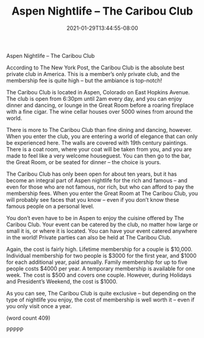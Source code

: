 ﻿---
title: "Aspen Nightlife – The Caribou Club"
date: 2021-01-29T13:44:55-08:00
description: "aspen nightlife Tips for Web Success"
featured_image: "/images/aspen nightlife.jpg"
tags: ["aspen nightlife"]
---

Aspen Nightlife – The Caribou Club

According to The New York Post, the Caribou 
Club is the absolute best private club in 
America. This is a member’s only private club, 
and the membership fee is quite high – but the 
ambiance is top-notch!

The Caribou Club is located in Aspen, 
Colorado on East Hopkins Avenue. The club 
is open from 6:30pm until 2am every day, and 
you can enjoy dinner and dancing, or lounge in 
the Great Room before a roaring fireplace with 
a fine cigar. The wine cellar houses over 5000 
wines from around the world. 

There is more to The Caribou Club than fine 
dining and dancing, however. When you enter 
the club, you are entering a world of elegance 
that can only be experienced here. The walls 
are covered with 19th century paintings. There 
is a coat room, where your coat will be taken 
from you, and you are made to feel like a very 
welcome houseguest. You can then go to the 
bar, the Great Room, or be seated for dinner 
– the choice is yours.

The Caribou Club has only been open for about 
ten years, but it has become an integral part of 
Aspen nightlife for the rich and famous – and 
even for those who are not famous, nor rich, 
but who can afford to pay the membership 
fees. When you enter the Great Room at The 
Caribou Club, you will probably see faces that 
you know – even if you don’t know these 
famous people on a personal level.

You don’t even have to be in Aspen to enjoy the 
cuisine offered by The Caribou Club. Your 
event can be catered by the club, no matter 
how large or small it is, or where it is located. 
You can have your event catered anywhere 
in the world! Private parties can also be held 
at The Caribou Club.

Again, the cost is fairly high. Lifetime 
membership for a couple is $10,000. Individual 
membership for two people is $3000 for the 
first year, and $1000 for each additional year, 
paid annually. Family membership for up to five 
people costs $4000 per year. A temporary 
membership is available for one week. The cost 
is $500 and covers one couple. However, during 
Holidays and President’s Weekend, the cost is 
$1000. 

As you can see, The Caribou Club is quite 
exclusive – but depending on the type of
 nightlife you enjoy, the cost of membership is 
well worth it – even if you only visit once a year.

(word count 409)

PPPPP


